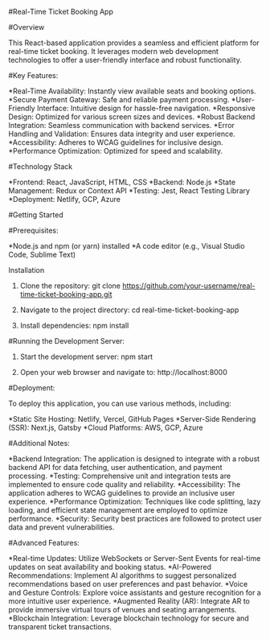 #Real-Time Ticket Booking App

#Overview

This React-based application provides a seamless and efficient platform for real-time ticket booking. It leverages modern web development technologies to offer a user-friendly interface and robust functionality.

#Key Features:

*Real-Time Availability: Instantly view available seats and booking options.
*Secure Payment Gateway: Safe and reliable payment processing.
*User-Friendly Interface: Intuitive design for hassle-free navigation.
*Responsive Design: Optimized for various screen sizes and devices.
*Robust Backend Integration: Seamless communication with backend services.
*Error Handling and Validation: Ensures data integrity and user experience.
*Accessibility: Adheres to WCAG guidelines for inclusive design.
*Performance Optimization: Optimized for speed and scalability.

#Technology Stack

*Frontend: React, JavaScript, HTML, CSS
*Backend: Node.js
*State Management: Redux or Context API
*Testing: Jest, React Testing Library
*Deployment: Netlify, GCP, Azure

#Getting Started

#Prerequisites:

*Node.js and npm (or yarn) installed
*A code editor (e.g., Visual Studio Code, Sublime Text)

Installation

1. Clone the repository:
      git clone https://github.com/your-username/real-time-ticket-booking-app.git

2. Navigate to the project directory:
      cd real-time-ticket-booking-app

3. Install dependencies:
      npm install

#Running the Development Server:

1. Start the development server:
      npm start

2. Open your web browser and navigate to:
      http://localhost:8000

#Deployment:

To deploy this application, you can use various methods, including:

*Static Site Hosting: Netlify, Vercel, GitHub Pages
*Server-Side Rendering (SSR): Next.js, Gatsby
*Cloud Platforms: AWS, GCP, Azure


#Additional Notes:

*Backend Integration: The application is designed to integrate with a robust backend API for data fetching, user authentication, and payment processing.
*Testing: Comprehensive unit and integration tests are implemented to ensure code quality and reliability.
*Accessibility: The application adheres to WCAG guidelines to provide an inclusive user experience.
*Performance Optimization: Techniques like code splitting, lazy loading, and efficient state management are employed to optimize performance.
*Security: Security best practices are followed to protect user data and prevent vulnerabilities.


#Advanced Features:

*Real-time Updates: Utilize WebSockets or Server-Sent Events for real-time updates on seat availability and booking status.
*AI-Powered Recommendations: Implement AI algorithms to suggest personalized recommendations based on user preferences and past behavior.
*Voice and Gesture Controls: Explore voice assistants and gesture recognition for a more intuitive user experience.
*Augmented Reality (AR): Integrate AR to provide immersive virtual tours of venues and seating arrangements.
*Blockchain Integration: Leverage blockchain technology for secure and transparent ticket transactions.
